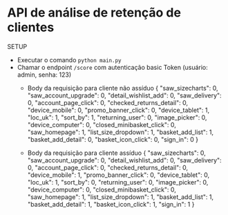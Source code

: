 # API de análise de retenção de clientes

SETUP

- Executar o comando `python main.py`
- Chamar o endpoint `/score` com autenticação basic Token (usuário: admin, senha: 123)
   - Body da requisição para cliente não assíduo
{
    "saw_sizecharts": 0,
    "saw_account_upgrade": 0,
    "detail_wishlist_add": 0,
    "saw_delivery": 0,
    "account_page_click": 0,
    "checked_returns_detail": 0,
    "device_mobile": 0,
    "promo_banner_click": 0,
    "device_tablet": 1,
    "loc_uk": 1,
    "sort_by": 1,
    "returning_user": 0,
    "image_picker": 0,
    "device_computer": 0,
    "closed_minibasket_click": 0,
    "saw_homepage": 1,
    "list_size_dropdown": 1,
    "basket_add_list": 1,
    "basket_add_detail": 0,
    "basket_icon_click": 0,
    "sign_in": 0
}

   - Body da requisição para cliente assíduo
{
    "saw_sizecharts": 0,
    "saw_account_upgrade": 0,
    "detail_wishlist_add": 0,
    "saw_delivery": 0,
    "account_page_click": 0,
    "checked_returns_detail": 0,
    "device_mobile": 1,
    "promo_banner_click": 0,
    "device_tablet": 0,
    "loc_uk": 1,
    "sort_by": 0,
    "returning_user": 0,
    "image_picker": 0,
    "device_computer": 0,
    "closed_minibasket_click": 0,
    "saw_homepage": 1,
    "list_size_dropdown": 1,
    "basket_add_list": 1,
    "basket_add_detail": 1,
    "basket_icon_click": 1,
    "sign_in": 1 
}